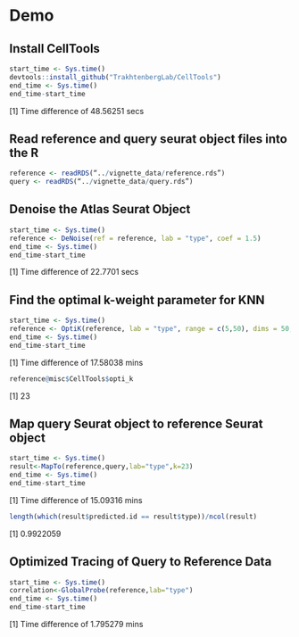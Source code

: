 # Demo

## Install CellTools

```R
start_time <- Sys.time()
devtools::install_github("TrakhtenbergLab/CellTools")
end_time <- Sys.time()
end_time-start_time
```
[1] Time difference of 48.56251 secs

## Read reference and query seurat object files into the R

```r
reference <- readRDS(“../vignette_data/reference.rds”) 
query <- readRDS(“../vignette_data/query.rds”)
```


## Denoise the Atlas Seurat Object
```r
start_time <- Sys.time()
reference <- DeNoise(ref = reference, lab = "type", coef = 1.5)
end_time <- Sys.time()
end_time-start_time
```
[1] Time difference of 22.7701 secs


## Find the optimal k-weight parameter for KNN
```r
start_time <- Sys.time()
reference <- OptiK(reference, lab = "type", range = c(5,50), dims = 50, perc = 0.2)
end_time <- Sys.time()
end_time-start_time
```
[1] Time difference of 17.58038 mins
```r
reference@misc$CellTools$opti_k
```
[1] 23

## Map query Seurat object to reference Seurat object
```r
start_time <- Sys.time()
result<-MapTo(reference,query,lab="type",k=23)
end_time <- Sys.time()
end_time-start_time
```
[1] Time difference of 15.09316 mins
```r
length(which(result$predicted.id == result$type))/ncol(result)
```
[1] 0.9922059


## Optimized Tracing of Query to Reference Data
```r
start_time <- Sys.time()
correlation<-GlobalProbe(reference,lab="type")
end_time <- Sys.time()
end_time-start_time
```
[1] Time difference of 1.795279 mins





